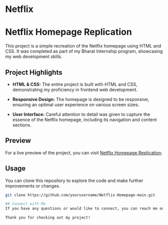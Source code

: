 # Netflix
# Netflix Homepage Replication

This project is a simple recreation of the Netflix homepage using HTML and CSS. It was completed as part of my Bharat Internship program, showcasing my web development skills.

## Project Highlights

- **HTML & CSS:** The entire project is built with HTML and CSS, demonstrating my proficiency in frontend web development.

- **Responsive Design:** The homepage is designed to be responsive, ensuring an optimal user experience on various screen sizes.

- **User Interface:** Careful attention to detail was given to capture the essence of the Netflix homepage, including its navigation and content sections.

## Preview

For a live preview of the project, you can visit [Netflix Homepage Replication](https://yourprojectlink.com).

## Usage

You can clone this repository to explore the code and make further improvements or changes.

```bash
git clone https://github.com/yourusername/Netflix-Homepage-main.git

## Connect with Me
If you have any questions or would like to connect, you can reach me on LinkedIn here.

Thank you for checking out my project!
